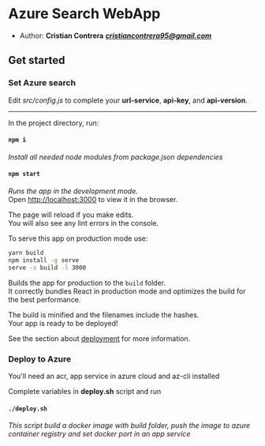 # Azure Search WebApp

- Author: **Cristian Contrera** ***<cristiancontrera95@gmail.com>***

## Get started

### Set Azure search 

Edit *src/config.js* to complete your **url-service**, **api-key**, and **api-version**.

----
In the project directory, run:

#### `npm i`
*Install all needed node modules from package.json dependencies* 

#### `npm start`

*Runs the app in the development mode.*<br />
Open [http://localhost:3000](http://localhost:3000) to view it in the browser.

The page will reload if you make edits.<br />
You will also see any lint errors in the console.

To serve this app on production mode use:
``` bash
yarn build
npm install -g serve
serve -s build -l 3000
```

Builds the app for production to the `build` folder.<br />
It correctly bundles React in production mode and optimizes the build for the best performance.

The build is minified and the filenames include the hashes.<br />
Your app is ready to be deployed!

See the section about [deployment](https://facebook.github.io/create-react-app/docs/deployment) for more information.


### Deploy to Azure
You'll need an acr, app service in azure cloud and az-cli installed

Complete variables in **deploy.sh** script and run

#### `./deploy.sh`
*This script build a docker image with build folder, push the image to azure container registry and set docker port in an app service*

 

